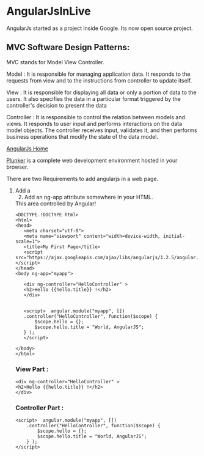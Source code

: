 # AngularJsInLive

AngularJs started as a project inside Google. Its now open source project. 


## MVC Software Design Patterns:
MVC stands for Model View Controller.

Model :  It is responsible for managing application data. It responds to the requests from view and to the instructions from controller to update itself.

View : It is responsible for displaying all data or only a portion of data to the users. It also specifies the data in a particular format triggered by the controller's decision to present the data

Controller : 
It is responsible to control the relation between models and views. It responds to user input and performs interactions on the data model objects. The controller receives input, validates it, and then performs business operations that modify the state of the data model. 


[AngularJs Home](https://angularjs.org/)

[Plunker](https://plnkr.co/) is a complete web development environment hosted in your browser.

There are two Requirements to add angularjs in a web page.

1. Add a <script> tag pointing to angular.js
 <script src="angular.js"></script>

2. Add an ng-app attribute somewhere in your HTML.
 <div ng-app>
 	This area controlled by Angular!
 </div>


 ```
 <DOCTYPE.!DOCTYPE html>
<html>
<head>
    <meta charset="utf-8">
    <meta name="viewport" content="width=device-width, initial-scale=1">
    <title>My First Page</title>
    <script src="https://ajax.googleapis.com/ajax/libs/angularjs/1.2.5/angular.min.js"></script>  
</head>
<body ng-app="myapp">

    <div ng-controller="HelloController" >  
    <h2>Hello {{hello.title}} !</h2>  
    </div>


    <script>  angular.module("myapp", [])  
    .controller("HelloController", function($scope) {  
        $scope.hello = {};  
        $scope.hello.title = "World, AngularJS";  
    } );
    </script>

</body>
</html>
```

### View Part : 
    <div ng-controller="HelloController" >  
    <h2>Hello {{hello.title}} !</h2>  
    </div>

### Controller Part : 

    <script>  angular.module("myapp", [])  
        .controller("HelloController", function($scope) {  
            $scope.hello = {};  
            $scope.hello.title = "World, AngularJS";  
        } );
    </script>

